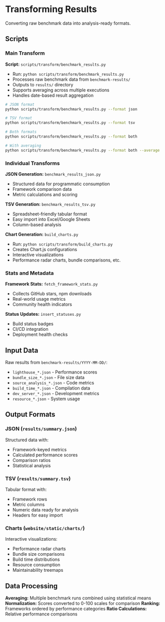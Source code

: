 # Transforming Results

Converting raw benchmark data into analysis-ready formats.

## Scripts

### Main Transform
**Script:** `scripts/transform/benchmark_results.py`
- Run: `python scripts/transform/benchmark_results.py`
- Processes raw benchmark data from `benchmark-results/`
- Outputs to `results/` directory
- Supports averaging across multiple executions
- Handles date-based result aggregation

```bash
# JSON format
python scripts/transform/benchmark_results.py --format json

# TSV format  
python scripts/transform/benchmark_results.py --format tsv

# Both formats
python scripts/transform/benchmark_results.py --format both

# With averaging
python scripts/transform/benchmark_results.py --format both --average
```

### Individual Transforms

**JSON Generation:** `benchmark_results_json.py`
- Structured data for programmatic consumption
- Framework comparison data
- Metric calculations and scoring

**TSV Generation:** `benchmark_results_tsv.py` 
- Spreadsheet-friendly tabular format
- Easy import into Excel/Google Sheets
- Column-based analysis

**Chart Generation:** `build_charts.py`
- Run: `python scripts/transform/build_charts.py`
- Creates Chart.js configurations
- Interactive visualizations
- Performance radar charts, bundle comparisons, etc.

### Stats and Metadata

**Framework Stats:** `fetch_framework_stats.py`
- Collects GitHub stars, npm downloads
- Real-world usage metrics
- Community health indicators

**Status Updates:** `insert_statuses.py`
- Build status badges
- CI/CD integration
- Deployment health checks

## Input Data

Raw results from `benchmark-results/YYYY-MM-DD/`:
- `lighthouse_*.json` - Performance scores
- `bundle_size_*.json` - File size data  
- `source_analysis_*.json` - Code metrics
- `build_time_*.json` - Compilation data
- `dev_server_*.json` - Development metrics
- `resource_*.json` - System usage

## Output Formats

### JSON (`results/summary.json`)
Structured data with:
- Framework-keyed metrics
- Calculated performance scores  
- Comparison ratios
- Statistical analysis

### TSV (`results/summary.tsv`)
Tabular format with:
- Framework rows
- Metric columns
- Numeric data ready for analysis
- Headers for easy import

### Charts (`website/static/charts/`)
Interactive visualizations:
- Performance radar charts
- Bundle size comparisons
- Build time distributions
- Resource consumption
- Maintainability treemaps

## Data Processing

**Averaging:** Multiple benchmark runs combined using statistical means
**Normalization:** Scores converted to 0-100 scales for comparison
**Ranking:** Frameworks ordered by performance categories
**Ratio Calculations:** Relative performance comparisons